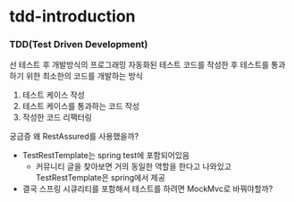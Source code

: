 # tdd-introduction
### TDD(Test Driven Development)
선 테스트 후 개발방식의 프로그래밍
자동화된 테스트 코드를 작성한 후 테스트를 통과하기 위한 최소한의 코드를 개발하는 방식

1. 테스트 케이스 작성
2. 테스트 케이스를 통과하는 코드 작성
3. 작성한 코드 리팩터링

궁금증 왜 RestAssured를 사용했을까?
- TestRestTemplate는 spring test에 포함되어있음
  - 커뮤니티 글을 찾아보면 거의 동일한 역할을 한다고 나와있고 TestRestTemplate은 spring에서 제공
- 결국 스프링 시큐리티를 포함해서 테스트를 하려면 MockMvc로 바꿔야할까?
